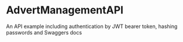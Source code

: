 # AdvertManagementAPI
An API example including authentication by JWT bearer token, hashing passwords and Swaggers docs
